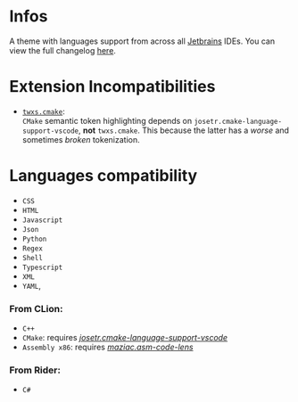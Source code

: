 # Infos

A theme with languages support from across all [Jetbrains](https://www.jetbrains.com) IDEs. You can view the full changelog [here](./CHANGELOG.md).

# Extension Incompatibilities

- [`twxs.cmake`](https://marketplace.visualstudio.com/items?itemName=twxs.cmake):<br>
  `CMake` semantic token highlighting depends on `josetr.cmake-language-support-vscode`, **not** `twxs.cmake`.
  This because the latter has a *worse* and sometimes *broken* tokenization.

# Languages compatibility

 - `CSS`
 - `HTML`
 - `Javascript`
 - `Json`
 - `Python`
 - `Regex`
 - `Shell`
 - `Typescript`
 - `XML`
 - `YAML`,

### From CLion:
 - `C++`
 - `CMake`: requires [*josetr.cmake-language-support-vscode*](https://marketplace.visualstudio.com/items?itemName=josetr.cmake-language-support-vscode)
 - `Assembly x86`: requires [*maziac.asm-code-lens*](https://marketplace.visualstudio.com/items?itemName=maziac.asm-code-lens)

### From Rider:
 - `C#`